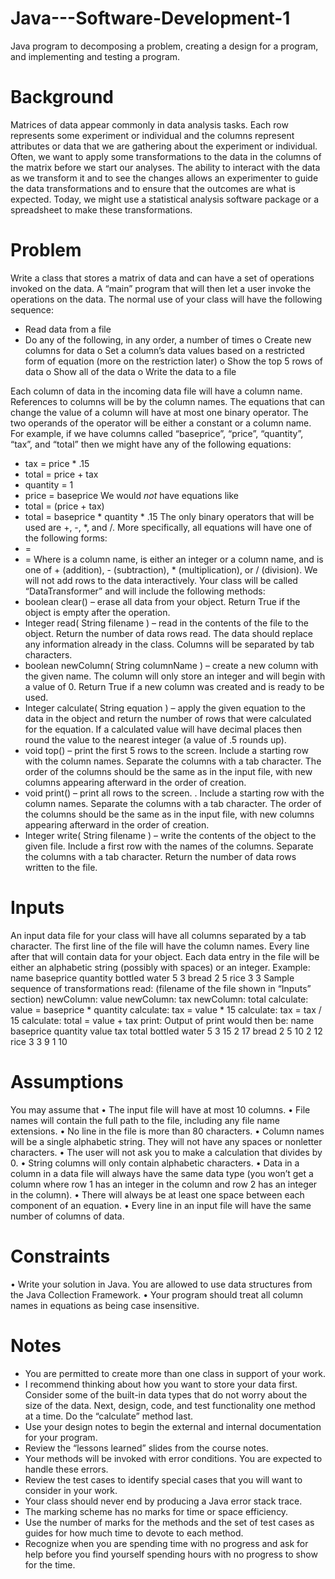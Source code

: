 # Java---Software-Development-1

Java program to decomposing a problem, creating a design for a program, and implementing and testing a program.

Background
==============
Matrices of data appear commonly in data analysis tasks. Each row represents some
experiment or individual and the columns represent attributes or data that we are gathering
about the experiment or individual. Often, we want to apply some transformations to the data
in the columns of the matrix before we start our analyses.
The ability to interact with the data as we transform it and to see the changes allows an
experimenter to guide the data transformations and to ensure that the outcomes are what is
expected. Today, we might use a statistical analysis software package or a spreadsheet to make
these transformations.



Problem
==============
Write a class that stores a matrix of data and can have a set of operations invoked on the data.
A “main” program that will then let a user invoke the operations on the data.
The normal use of your class will have the following sequence:
- Read data from a file
- Do any of the following, in any order, a number of times
o Create new columns for data
o Set a column’s data values based on a restricted form of equation (more on the
restriction later)
o Show the top 5 rows of data
o Show all of the data
o Write the data to a file

Each column of data in the incoming data file will have a column name. References to columns
will be by the column names.
The equations that can change the value of a column will have at most one binary operator.
The two operands of the operator will be either a constant or a column name. For example, if
we have columns called “baseprice”, “price”, “quantity”, “tax”, and “total” then we might have
any of the following equations:
- tax = price * .15
- total = price + tax
- quantity = 1
- price = baseprice
We would _not_ have equations like
- total = (price + tax)
- total = baseprice * quantity * .15
The only binary operators that will be used are +, -, *, and /. More specifically, all equations will
have one of the following forms:
- <columnName> = <value> <operator> <value>
- <columnName> = <value>
Where <columnName> is a column name, <value> is either an integer or a column name, and
<operator> is one of + (addition), - (subtraction), * (multiplication), or / (division).
We will not add rows to the data interactively.
Your class will be called “DataTransformer” and will include the following methods:
- boolean clear() – erase all data from your object. Return True if the object is empty
after the operation.
- Integer read( String filename ) – read in the contents of the file to the object. Return
the number of data rows read. The data should replace any information already in the
class. Columns will be separated by tab characters.
- boolean newColumn( String columnName ) – create a new column with the given name.
The column will only store an integer and will begin with a value of 0. Return True if a
new column was created and is ready to be used.
- Integer calculate( String equation ) – apply the given equation to the data in the object
and return the number of rows that were calculated for the equation. If a calculated
value will have decimal places then round the value to the nearest integer (a value of .5
rounds up).
- void top() – print the first 5 rows to the screen. Include a starting row with the column
names. Separate the columns with a tab character. The order of the columns should be
the same as in the input file, with new columns appearing afterward in the order of
creation.
- void print() – print all rows to the screen. . Include a starting row with the column
names. Separate the columns with a tab character. The order of the columns should be
the same as in the input file, with new columns appearing afterward in the order of
creation.
- Integer write( String filename ) – write the contents of the object to the given file.
Include a first row with the names of the columns. Separate the columns with a tab
character. Return the number of data rows written to the file.

Inputs
==========
An input data file for your class will have all columns separated by a tab character. The first line
of the file will have the column names. Every line after that will contain data for your object.
Each data entry in the file will be either an alphabetic string (possibly with spaces) or an integer.
Example:
name baseprice quantity
bottled water 5 3
bread 2 5
rice 3 3
Sample sequence of transformations
read: (filename of the file shown in “Inputs” section)
newColumn: value
newColumn: tax
newColumn: total
calculate: value = baseprice * quantity
calculate: tax = value * 15
calculate: tax = tax / 15
calculate: total = value + tax
print:
Output of print would then be:
name baseprice quantity value tax total
bottled water 5 3 15 2 17
bread 2 5 10 2 12
rice 3 3 9 1 10

Assumptions
==============
You may assume that
• The input file will have at most 10 columns.
• File names will contain the full path to the file, including any file name extensions.
• No line in the file is more than 80 characters.
• Column names will be a single alphabetic string. They will not have any spaces or nonletter
characters.
• The user will not ask you to make a calculation that divides by 0.
• String columns will only contain alphabetic characters.
• Data in a column in a data file will always have the same data type (you won’t get a
column where row 1 has an integer in the column and row 2 has an integer in the
column).
• There will always be at least one space between each component of an equation.
• Every line in an input file will have the same number of columns of data.

Constraints
===============
• Write your solution in Java. You are allowed to use data structures from the Java
Collection Framework.
• Your program should treat all column names in equations as being case insensitive.


Notes
=======
- You are permitted to create more than one class in support of your work.
- I recommend thinking about how you want to store your data first. Consider some of
the built-in data types that do not worry about the size of the data. Next, design, code,
and test functionality one method at a time. Do the “calculate” method last.
- Use your design notes to begin the external and internal documentation for your
program.
- Review the “lessons learned” slides from the course notes.
- Your methods will be invoked with error conditions. You are expected to handle these
errors.
- Review the test cases to identify special cases that you will want to consider in your
work.
- Your class should never end by producing a Java error stack trace.
- The marking scheme has no marks for time or space efficiency.
- Use the number of marks for the methods and the set of test cases as guides for how
much time to devote to each method.
- Recognize when you are spending time with no progress and ask for help before you
find yourself spending hours with no progress to show for the time.
